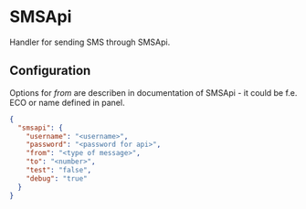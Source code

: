 # SMSApi

Handler for sending SMS through SMSApi.

## Configuration

Options for _from_ are describen in documentation of SMSApi - it could be f.e. ECO or name defined in panel.

```json
{
  "smsapi": {
    "username": "<username>",
    "password": "<password for api>",
    "from": "<type of message>",
    "to": "<number>",
    "test": "false",
    "debug": "true"
  }
}
```
